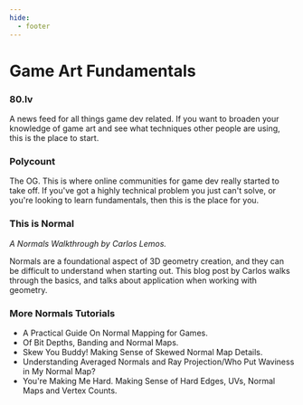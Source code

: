 ```yaml
---
hide:
  - footer
---
```

# Game Art Fundamentals

### 80.lv
A news feed for all things game dev related. If you want to broaden your knowledge of game art and see what techniques other people are using, this is the place to start.

### Polycount
The OG. This is where online communities for game dev really started to take off. If you've got a highly technical problem you just can't solve, or you're looking to learn fundamentals, then this is the place for you.

### This is Normal
*A Normals Walkthrough by Carlos Lemos.*

Normals are a foundational aspect of 3D geometry creation, and they can be difficult to understand when starting out. This blog post by Carlos walks through the basics, and talks about application when working with geometry.

### More Normals Tutorials
- A Practical Guide On Normal Mapping for Games.
- Of Bit Depths, Banding and Normal Maps.
- Skew You Buddy! Making Sense of Skewed Normal Map Details.
- Understanding Averaged Normals and Ray Projection/Who Put Waviness in My Normal Map?
- You're Making Me Hard. Making Sense of Hard Edges, UVs, Normal Maps and Vertex Counts.
